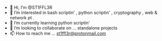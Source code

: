 - 👋 Hi, I’m @ST1FFL3R
- 👀 I’m interested in bash scriptin' , python scriptin' , cryptography , web & network pt .
- 🌱 I’m currently learning python scriptin'
- 💞️ I’m looking to collaborate on ... standalone projects
- 📫 How to reach me ... st1ffl3r@protonmail.com

<!---
ST1FFL3R/ST1FFL3R is a ✨ special ✨ repository because its `README.md` (this file) appears on your GitHub profile.
You can click the Preview link to take a look at your changes.
--->

